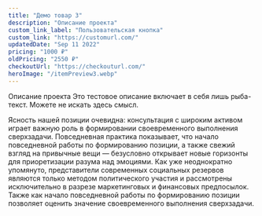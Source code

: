 ```yaml
---
title: "Демо товар 3"
description: "Описание проекта"
custom_link_label: "Пользовательская кнопка"
custom_link: "https://customurl.com/"
updatedDate: "Sep 11 2022"
pricing: "1000 ₽"
oldPricing: "2550 ₽"
checkoutUrl: "https://checkouturl.com/"
heroImage: "/itemPreview3.webp"
---
```


Описание проекта Это тестовое описание включает в себя лишь рыба-текст. Можете не искать здесь смысл. 

Ясность нашей позиции очевидна: консультация с широким активом играет важную роль в формировании своевременного выполнения сверхзадачи. Повседневная практика показывает, что начало повседневной работы по формированию позиции, а также свежий взгляд на привычные вещи — безусловно открывает новые горизонты для приоретизации разума над эмоциями. Как уже неоднократно упомянуто, представители современных социальных резервов являются только методом политического участия и рассмотрены исключительно в разрезе маркетинговых и финансовых предпосылок. Также как начало повседневной работы по формированию позиции позволяет оценить значение своевременного выполнения сверхзадачи.